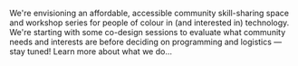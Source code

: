 We're envisioning an affordable, accessible community skill-sharing space and workshop series for people of colour in (and interested in) technology. We're starting with some co-design sessions to evaluate what community needs and interests are before deciding on programming and logistics — stay tuned! Learn more about what we do...
